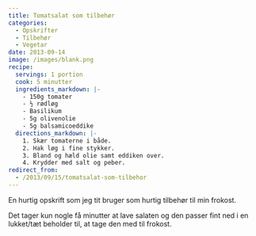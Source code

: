 ```yaml
---
title: Tomatsalat som tilbehør
categories:
  - Opskrifter
  - Tilbehør
  - Vegetar
date: 2013-09-14
image: /images/blank.png
recipe:
  servings: 1 portion
  cook: 5 minutter
  ingredients_markdown: |-
    - 150g tomater
    - ½ rødløg
    - Basilikum
    - 5g olivenolie
    - 5g balsamicoeddike
  directions_markdown: |-
    1. Skær tomaterne i både.
    2. Hak løg i fine stykker.
    3. Bland og hæld olie samt eddiken over.
    4. Krydder med salt og peber.
redirect_from:
  - /2013/09/15/tomatsalat-som-tilbehor
---
```


En hurtig opskrift som jeg tit bruger som hurtig tilbehør til min frokost.

Det tager kun nogle få minutter at lave salaten og den passer fint ned i en lukket/tæt beholder til, at tage den med til frokost.
